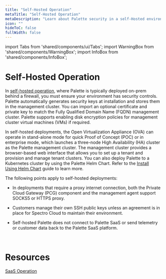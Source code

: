 ```yaml
---
title: "Self-Hosted Operation"
metaTitle: "Self-Hosted Operation"
metaDescription: "Learn about Palette security in a self-Hosted environment."
icon: ""
hideToC: false
fullWidth: false
---
```


import Tabs from 'shared/components/ui/Tabs';
import WarningBox from 'shared/components/WarningBox';
import InfoBox from 'shared/components/InfoBox';

# Self-Hosted Operation

In [self-hosted operation](/enterprise-version), where Palette is typically deployed on-prem behind a firewall, you must ensure your environment has security controls. Palette automatically generates security keys at installation and stores them in the management cluster. You can import an optional certificate and private key to match the Fully Qualified Domain Name (FQDN) management cluster. Palette supports enabling disk encryption policies for management cluster virtual machines (VMs) if required.

In self-hosted deployments, the Open Virtualization Appliance (OVA) can operate in stand-alone mode for quick Proof of Concept (POC) or in enterprise mode, which launches a three-node High Availability (HA) cluster as the Palette management cluster. The management cluster provides a browser-based web interface that allows you to set up a tenant and provision and manage tenant clusters. You can also deploy Palette to a Kubernetes cluster by using the Palette Helm Chart. Refer to the [Install Using Helm Chart](/enterprise-version/deploying-palette-with-helm) guide to learn more.


The following points apply to self-hosted deployments:

* In deployments that require a proxy internet connection, both the Private Cloud Gateway (PCG) component and the management agent support SOCKS5 or HTTPS proxy.

* Customers manage their own SSH public keys unless an agreement is in place for Spectro Cloud to maintain their environment.

* Self-hosted Palette does not connect to Palette SaaS or send telemetry or customer data back to the Palette SaaS platform.



<br />

# Resources

[SaaS Operation](/security/product-architecture/saas-operation)

<br />

<br />

<br />

<br />

